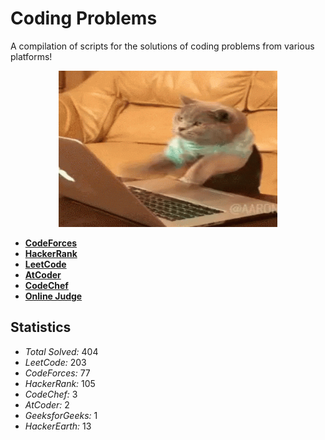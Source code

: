 # Coding Problems
A compilation of scripts for the solutions of coding problems from various platforms!


<p align="center">
  <img width="350" height="250" src=/assets/giphy.gif>
</p>


- **[CodeForces](https://github.com/abxhr/Coding-Problems/tree/main/CodeForces)**
- **[HackerRank](https://github.com/abxhr/Coding-Problems/tree/main/HackerRank)**
- **[LeetCode](https://github.com/abxhr/Coding-Problems/tree/main/LeetCode)**
- **[AtCoder](https://github.com/abxhr/Coding-Problems/tree/main/AtCoder)**
- **[CodeChef](https://github.com/abxhr/Coding-Problems/tree/main/CodeChef)**
- **[Online Judge](https://github.com/abxhr/Coding-Problems/tree/main/Online%20Judge)**

## Statistics

- _Total Solved:_ 404
- _LeetCode:_ 203
- _CodeForces:_ 77
- _HackerRank:_ 105
- _CodeChef:_ 3
- _AtCoder:_ 2
- _GeeksforGeeks:_ 1
- _HackerEarth:_ 13
